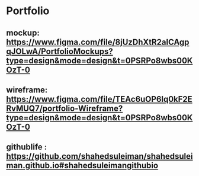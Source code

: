 # Portfolio
## mockup: https://www.figma.com/file/8jUzDhXtR2alCAgpqJOLwA/PortfolioMockups?type=design&mode=design&t=0PSRPo8wbs00KOzT-0
## wireframe: https://www.figma.com/file/TEAc6uOP6lq0kF2ERvMUQ7/portfolio-Wireframe?type=design&mode=design&t=0PSRPo8wbs00KOzT-0
## githublife : https://github.com/shahedsuleiman/shahedsuleiman.github.io#shahedsuleimangithubio
